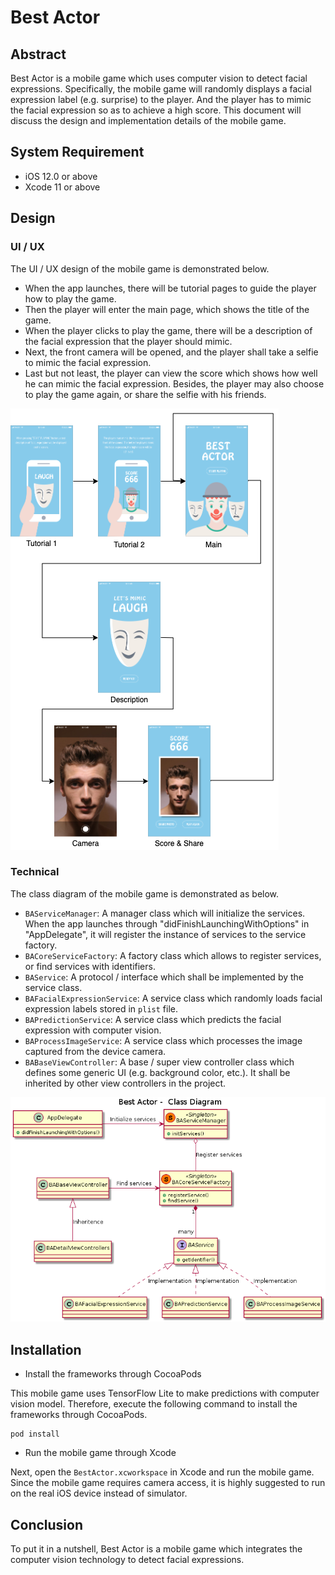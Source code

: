 # Best Actor

## Abstract

Best Actor is a mobile game which uses computer vision to detect facial expressions. Specifically, the mobile game will randomly displays a facial expression label (e.g. surprise) to the player. And the player has to mimic the facial expression so as to achieve a high score. This document will discuss the design and implementation details of the mobile game.

## System Requirement

- iOS 12.0 or above
- Xcode 11 or above

## Design

### UI / UX

The UI / UX design of the mobile game is demonstrated below.

- When the app launches, there will be tutorial pages to guide the player how to play the game.
- Then the player will enter the main page, which shows the title of the game.
- When the player clicks to play the game, there will be a description of the facial expression that the player should mimic.
- Next, the front camera will be opened, and the player shall take a selfie to mimic the facial expression.
- Last but not least, the player can view the score which shows how well he can mimic the facial expression. Besides, the player may also choose to play the game again, or share the selfie with his friends.

![ux](./Resources/ux.png)

### Technical

The class diagram of the mobile game is demonstrated as below.

- `BAServiceManager`: A manager class which will initialize the services. When the app launches through "didFinishLaunchingWithOptions" in "AppDelegate", it will register the instance of services to the service factory.
- `BACoreServiceFactory`: A factory class which allows to register services, or find services with identifiers.
- `BAService`: A protocol / interface which shall be implemented by the service class.
- `BAFacialExpressionService`: A service class which randomly loads facial expression labels stored in `plist` file.
- `BAPredictionService`: A service class which predicts the facial expression with computer vision.
- `BAProcessImageService`: A service class which processes the image captured from the device camera.
- `BABaseViewController`: A base / super view controller class which defines some generic UI (e.g. background color, etc.). It shall be inherited by other view controllers in the project.

![class diagram](./Resources/class_diagram.png)

## Installation

- Install the frameworks through CocoaPods

This mobile game uses TensorFlow Lite to make predictions with computer vision model. Therefore, execute the following command to install the frameworks through CocoaPods.

```
pod install
```

- Run the mobile game through Xcode

Next, open the `BestActor.xcworkspace` in Xcode and run the mobile game. Since the mobile game requires camera access, it is highly suggested to run on the real iOS device instead of simulator.

## Conclusion

To put it in a nutshell, Best Actor is a mobile game which integrates the computer vision technology to detect facial expressions.